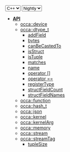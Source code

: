 <div class="api-version-container">
  <select onchange="vm.onLanguageChange(this)">
    <option value="cpp">C++</option>
  </select>
  <select onchange="vm.onVersionChange(this)">
    <option value="nightly">Nightly</option>
  </select>
</div>

- [**API**](/api/)
  - [occa::device](/api/device/)
  - [occa::dtype_t](/api/dtype_t/)
    - [addField](/api/dtype_t/addField)
    - [bytes](/api/dtype_t/bytes)
    - [canBeCastedTo](/api/dtype_t/canBeCastedTo)
    - [isStruct](/api/dtype_t/isStruct)
    - [isTuple](/api/dtype_t/isTuple)
    - [matches](/api/dtype_t/matches)
    - [name](/api/dtype_t/name)
    - [operator []](/api/dtype_t/operator_bracket)
    - [operator ==](/api/dtype_t/operator_equals)
    - [registerType](/api/dtype_t/registerType)
    - [structFieldCount](/api/dtype_t/structFieldCount)
    - [structFieldNames](/api/dtype_t/structFieldNames)
  - [occa::function](/api/function/)
  - [occa::hash_t](/api/hash_t/)
  - [occa::json](/api/json/)
  - [occa::kernel](/api/kernel/)
  - [occa::kernelArg](/api/kernelArg)
  - [occa::memory](/api/memory/)
  - [occa::stream](/api/stream/)
  - [occa::streamTag](/api/streamTag/)
    - [tupleSize](/api/dtype_t/tupleSize)
